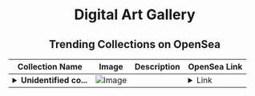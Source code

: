 <div align="center">

# Digital Art Gallery

## Trending Collections on OpenSea

| Collection Name                       | Image                                                                                     | Description                       | OpenSea Link                                                                                          |
|---------------------------------------|-------------------------------------------------------------------------------------------|-----------------------------------|--------------------------------------------------------------------------------------------------------|
| **<details><summary>Unidentified co...</summary>Unidentified contract 1c782e51-ec49-4ecb-afb1-f0b9d060738b</details>** | ![Image](https://i.seadn.io/s/raw/files/654b7e9c6f93abe8d20f6c1ead4af558.png?w=500&auto=format?w=200&auto=format) |  | <details><summary>Link</summary>[Unidentified contract 1c782e51-ec49-4ecb-afb1-f0b9d060738b](https://opensea.io/collection/unidentified-contract-1c782e51-ec49-4ecb-afb1-f0b9)</details> |

</div>